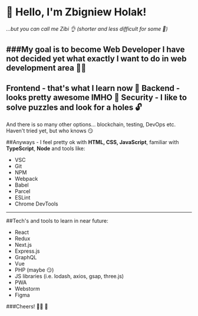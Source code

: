 # 👋 Hello, I'm Zbigniew Holak!
_...but you can call me Zibi 👌 (shorter and less difficult for some 🙊)_

###My goal is to become Web Developer
I have not decided yet what exactly I want to do in web development area 🤷‍♂️
---
**Frontend** - that's what I learn now 📖
**Backend** - looks pretty awesome IMHO 🧬
**Security** - I like to solve puzzles and look for a holes 🔓
---

And there is so many other options... blockchain, testing, DevOps etc. Haven't tried yet, but who knows 😏

##Anyways - I feel pretty ok with **HTML, CSS, JavaScript**, familiar with **TypeScript**, **Node** and tools like:
- VSC
- Git
- NPM
- Webpack
- Babel
- Parcel
- ESLint
- Chrome DevTools

---

##Tech's and tools to learn in near future:
- React
- Redux
- Next.js
- Express.js
- GraphQL
- Vue 
- PHP (maybe 😏)
- JS libraries (i.e. lodash, axios, gsap, three.js)
- PWA
- Webstorm
- Figma

###Cheers! 👨‍🦲 🤝
